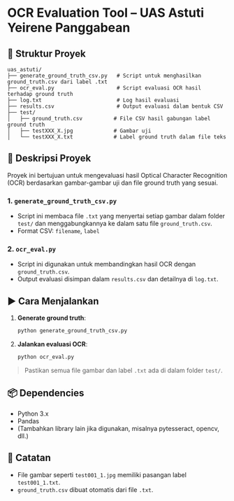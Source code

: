 
# OCR Evaluation Tool – UAS Astuti Yeirene Panggabean

## 📁 Struktur Proyek

```
uas_astuti/
├── generate_ground_truth_csv.py   # Script untuk menghasilkan ground_truth.csv dari label .txt
├── ocr_eval.py                    # Script evaluasi OCR hasil terhadap ground truth
├── log.txt                        # Log hasil evaluasi
├── results.csv                    # Output evaluasi dalam bentuk CSV
├── test/
│   ├── ground_truth.csv          # File CSV hasil gabungan label ground truth
│   ├── testXXX_X.jpg             # Gambar uji
│   └── testXXX_X.txt             # Label ground truth dalam file teks
```

## 📝 Deskripsi Proyek

Proyek ini bertujuan untuk mengevaluasi hasil Optical Character Recognition (OCR) berdasarkan gambar-gambar uji dan file ground truth yang sesuai.

### 1. `generate_ground_truth_csv.py`
- Script ini membaca file `.txt` yang menyertai setiap gambar dalam folder `test/` dan menggabungkannya ke dalam satu file `ground_truth.csv`.
- Format CSV: `filename`, `label`

### 2. `ocr_eval.py`
- Script ini digunakan untuk membandingkan hasil OCR dengan `ground_truth.csv`.
- Output evaluasi disimpan dalam `results.csv` dan detailnya di `log.txt`.

## ▶️ Cara Menjalankan

1. **Generate ground truth**:
   ```bash
   python generate_ground_truth_csv.py
   ```

2. **Jalankan evaluasi OCR**:
   ```bash
   python ocr_eval.py
   ```

> Pastikan semua file gambar dan label `.txt` ada di dalam folder `test/`.

## 📦 Dependencies

- Python 3.x
- Pandas
- (Tambahkan library lain jika digunakan, misalnya pytesseract, opencv, dll.)

## 📌 Catatan

- File gambar seperti `test001_1.jpg` memiliki pasangan label `test001_1.txt`.
- `ground_truth.csv` dibuat otomatis dari file `.txt`.
